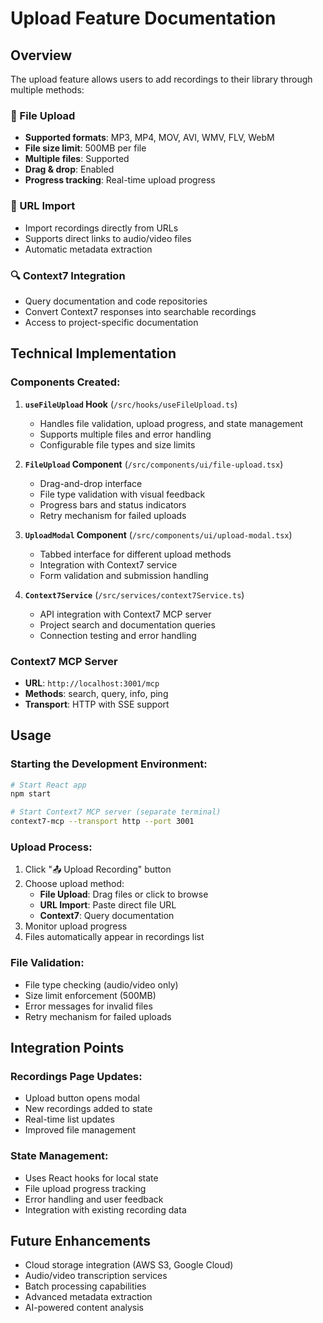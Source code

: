 # Upload Feature Documentation

## Overview
The upload feature allows users to add recordings to their library through multiple methods:

### 📁 File Upload
- **Supported formats**: MP3, MP4, MOV, AVI, WMV, FLV, WebM
- **File size limit**: 500MB per file
- **Multiple files**: Supported
- **Drag & drop**: Enabled
- **Progress tracking**: Real-time upload progress

### 🔗 URL Import
- Import recordings directly from URLs
- Supports direct links to audio/video files
- Automatic metadata extraction

### 🔍 Context7 Integration
- Query documentation and code repositories
- Convert Context7 responses into searchable recordings
- Access to project-specific documentation

## Technical Implementation

### Components Created:

1. **`useFileUpload` Hook** (`/src/hooks/useFileUpload.ts`)
   - Handles file validation, upload progress, and state management
   - Supports multiple files and error handling
   - Configurable file types and size limits

2. **`FileUpload` Component** (`/src/components/ui/file-upload.tsx`)
   - Drag-and-drop interface
   - File type validation with visual feedback
   - Progress bars and status indicators
   - Retry mechanism for failed uploads

3. **`UploadModal` Component** (`/src/components/ui/upload-modal.tsx`)
   - Tabbed interface for different upload methods
   - Integration with Context7 service
   - Form validation and submission handling

4. **`Context7Service`** (`/src/services/context7Service.ts`)
   - API integration with Context7 MCP server
   - Project search and documentation queries
   - Connection testing and error handling

### Context7 MCP Server
- **URL**: `http://localhost:3001/mcp`
- **Methods**: search, query, info, ping
- **Transport**: HTTP with SSE support

## Usage

### Starting the Development Environment:
```bash
# Start React app
npm start

# Start Context7 MCP server (separate terminal)
context7-mcp --transport http --port 3001
```

### Upload Process:
1. Click "📤 Upload Recording" button
2. Choose upload method:
   - **File Upload**: Drag files or click to browse
   - **URL Import**: Paste direct file URL
   - **Context7**: Query documentation
3. Monitor upload progress
4. Files automatically appear in recordings list

### File Validation:
- File type checking (audio/video only)
- Size limit enforcement (500MB)
- Error messages for invalid files
- Retry mechanism for failed uploads

## Integration Points

### Recordings Page Updates:
- Upload button opens modal
- New recordings added to state
- Real-time list updates
- Improved file management

### State Management:
- Uses React hooks for local state
- File upload progress tracking
- Error handling and user feedback
- Integration with existing recording data

## Future Enhancements
- Cloud storage integration (AWS S3, Google Cloud)
- Audio/video transcription services
- Batch processing capabilities
- Advanced metadata extraction
- AI-powered content analysis

